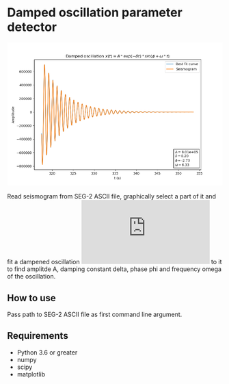# Damped oscillation parameter detector

![example](https://github.com/dariusarnold/damped_oscillation_bestfit/blob/master/example.png "Example of program output")

Read seismogram from SEG-2 ASCII file, graphically select a part of it and fit a dampened oscillation ![equation](https://latex.codecogs.com/svg.latex?x%28t%29%20%3D%20A%20*%20exp%28-%5Cdelta%20t%29*sin%28%5Cphi%20&plus;%20%5Comega%20t%29) to it to find amplitde A, damping constant delta, phase phi and frequency omega of the oscillation.  

## How to use

Pass path to SEG-2 ASCII file as first command line argument.

## Requirements

 - Python 3.6 or greater
 - numpy
 - scipy
 - matplotlib
